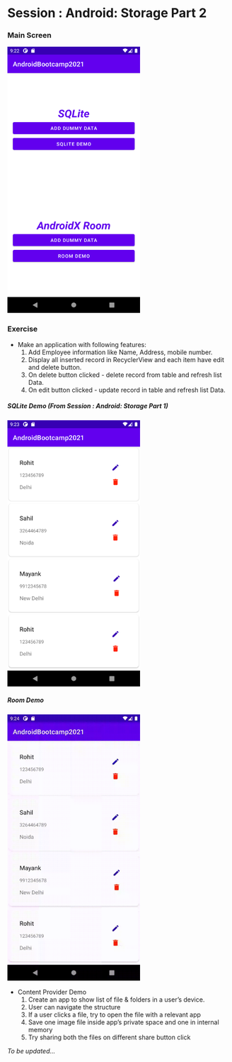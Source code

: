 # Session : Android: Storage Part 2

### Main Screen
<img src="output1.png" width="300" height="600" />

### Exercise

* Make an application with following features:
	1. Add Employee information like Name, Address, mobile number.
	2. Display all inserted record in RecyclerView and each item have edit and delete button.
	3. On delete button clicked - delete record from table and refresh list Data.
	4. On edit button clicked - update record in table and refresh list Data.

##### SQLite Demo (From Session : Android: Storage Part 1)
<img src="output2.png" width="300" height="600" />
	
##### Room Demo	
<img src="output3.gif" width="300" height="600" />

* Content Provider Demo
	1. Create an app to show list of file & folders in a user’s device.
	2. User can navigate the structure
	3. If a user clicks a file, try to open the file with a relevant app
	4. Save one image file inside app’s private space and one in internal memory
	5. Try sharing both the files on different share button click

*_To be updated..._*
